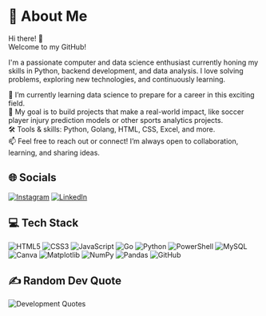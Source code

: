 # 💫 About Me

Hi there! 👋\
Welcome to my GitHub!
<!-- The linting error in the following lines are because of the excessive lenght of the lines which is not allowed but I would like to keep the lines together! -->
I'm a passionate computer and data science enthusiast currently honing my skills in Python, backend development, and data analysis. I love solving problems, exploring new technologies, and continuously learning.

🌱 I’m currently learning data science to prepare for a career in this exciting field.\
🚀 My goal is to build projects that make a real-world impact, like soccer player injury prediction models or other sports analytics projects.\
🛠️ Tools & skills: Python, Golang, HTML, CSS, Excel, and more.\
📫 Feel free to reach out or connect! I’m always open to collaboration, learning, and sharing ideas.

## 🌐 Socials

[![Instagram](https://img.shields.io/badge/Instagram-%23E4405F.svg?logo=Instagram&logoColor=white)](https://instagram.com/_hamid_rjb)
[![LinkedIn](https://img.shields.io/badge/LinkedIn-%230077B5.svg?logo=linkedin&logoColor=white)](https://linkedin.com/in/hamidullah-rajabi)

## 💻 Tech Stack

![HTML5](https://img.shields.io/badge/html5-%23E34F26.svg?style=flat&logo=html5&logoColor=white)
![CSS3](https://img.shields.io/badge/css3-%231572B6.svg?style=flat&logo=css3&logoColor=white)
![JavaScript](https://img.shields.io/badge/javascript-%23323330.svg?style=flat&logo=javascript&logoColor=%23F7DF1E)
![Go](https://img.shields.io/badge/go-%2300ADD8.svg?style=flat&logo=go&logoColor=white)
![Python](https://img.shields.io/badge/python-3670A0?style=flat&logo=python&logoColor=ffdd54)
![PowerShell](https://img.shields.io/badge/PowerShell-%235391FE.svg?style=flat&logo=powershell&logoColor=white)
![MySQL](https://img.shields.io/badge/mysql-4479A1.svg?style=flat&logo=mysql&logoColor=white)
![Canva](https://img.shields.io/badge/Canva-%2300C4CC.svg?style=flat&logo=Canva&logoColor=white)
![Matplotlib](https://img.shields.io/badge/Matplotlib-%23ffffff.svg?style=flat&logo=Matplotlib&logoColor=black)
![NumPy](https://img.shields.io/badge/numpy-%23013243.svg?style=flat&logo=numpy&logoColor=white)
![Pandas](https://img.shields.io/badge/pandas-%23150458.svg?style=flat&logo=pandas&logoColor=white)
![GitHub](https://img.shields.io/badge/github-%23121011.svg?style=flat&logo=github&logoColor=white)

## ✍️ Random Dev Quote

![Development Quotes](https://quotes-github-readme.vercel.app/api?type=horizontal&theme=radical)

